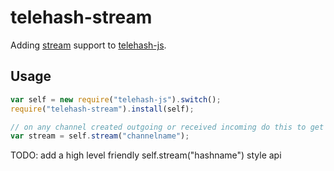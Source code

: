 telehash-stream
==========

Adding [stream](http://nodejs.org/api/stream.html) support to [telehash-js](https://github.com/telehash/thjs).

## Usage

```js
var self = new require("telehash-js").switch();
require("telehash-stream").install(self);

// on any channel created outgoing or received incoming do this to get a full read/write binary stream for that channel
var stream = self.stream("channelname");
```

TODO: add a high level friendly self.stream("hashname") style api
